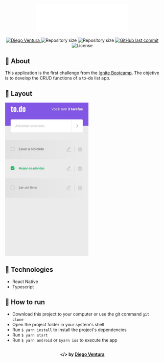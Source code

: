 <p align="center">
  <img src="./.github/todo-logo.svg" alt="Logo" width="300px">
</p>

<p align="center">	
  <a href="https://www.linkedin.com/in/diegoventurasg/">
      <img alt="Diego Ventura" src="https://img.shields.io/badge/-Diego Ventura-273FAD?style=flat&logo=Linkedin&logoColor=white" />
  </a>
  <img alt="Repository size" src="https://img.shields.io/github/repo-size/diegoventurasg/ignite-react-native-todos?color=273FAD">
  <img alt="Repository size" src="https://img.shields.io/github/languages/code-size/diegoventurasg/ignite-react-native-todos?color=273FAD">
  <a href="https://github.com/diegoventura/ignite-react-native-todos/commits/master">
    <img alt="GitHub last commit" src="https://img.shields.io/github/last-commit/diegoventurasg/ignite-react-native-todos?color=273FAD">
  </a>
  <img alt="License" src="https://img.shields.io/badge/license-MIT-273FAD">
</p>

## 📖 About

This application is the first challenge from the [Ignite Bootcamp](https://rocketseat.com.br/ignite). The objetive is to develop the CRUD functions of a to-do list app.

## 📐 Layout

<img src="./.github/todo-screen.jpg" height="500px" alt="to-do screen">

## 🚀 Technologies

- React Native
- Typescript

## 🔧 How to run

- Download this project to your computer or use the git command `git clone`
- Open the project folder in your system's shell
- Run `$ yarn install` to install the project's dependencies
- Run `$ yarn start`
- Run `$ yarn android` or `$yarn ios` to execute the app

##

<p align="center">
   <b> &#60;/&#62; by <a href="https://www.linkedin.com/in/diegoventurasg/">Diego Ventura</a></b>
</p>